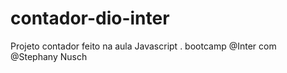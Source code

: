 # contador-dio-inter
Projeto contador feito na aula Javascript . bootcamp @Inter com @Stephany Nusch
